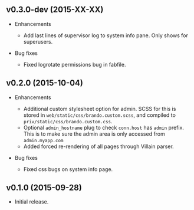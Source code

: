 ## v0.3.0-dev (2015-XX-XX)

* Enhancements
  * Add last lines of supervisor log to system info pane. Only shows for superusers.

* Bug fixes
  * Fixed logrotate permissions bug in fabfile.

## v0.2.0 (2015-10-04)

* Enhancements
  * Additional custom stylesheet option for admin. 
    SCSS for this is stored in `web/static/css/brando.custom.scss`, and compiled to `priv/static/css/brando.custom.css`.
  * Optional `admin_hostname` plug to check `conn.host` has `admin` prefix. 
    This is to make sure the admin area is only accessed from `admin.myapp.com`
  * Added forced re-rendering of all pages through Villain parser.

* Bug fixes
  * Fixed css bugs on system info page.

## v0.1.0 (2015-09-28)

* Initial release.